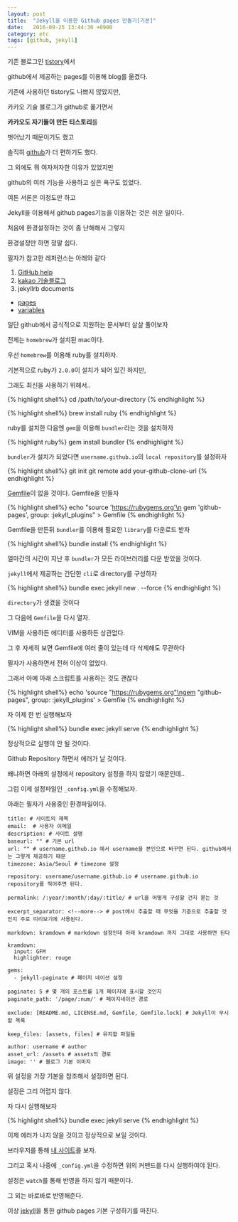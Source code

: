 ```yaml
---
layout: post
title:  "Jekyll을 이용한 Github pages 만들기[기본]"
date:   2016-09-25 13:44:30 +0900
category: etc
tags: [github, jekyll]
---
```


기존 블로그인 [tistory](http://loustler.tistory.com)에서

github에서 제공하는 pages를 이용해 blog를 옮겼다.

기존에 사용하던 tistory도 나쁘지 않았지만,

카카오 기술 블로그가 github로 옮기면서

**카카오도 자기들이 만든 티스토리**를

벗어났기 때문이기도 했고

솔직히 [github](https://github.com)가 더 편하기도 했다.

그 외에도 뭐 여자처자한 이유가 있었지만

github의 여러 기능을 사용하고 싶은 욕구도 있었다.

여튼 서론은 이정도만 하고

Jekyll을 이용해서 github pages기능을 이용하는 것은 쉬운 일이다.

처음에 환경설정하는 것이 좀 난해해서 그렇지

환경설정만 하면 정말 쉽다.

필자가 참고한 레퍼런스는 아래와 같다

1. [GitHub help](https://help.github.com/articles/using-jekyll-as-a-static-site-generator-with-github-pages/)
2. [kakao 기술블로그](http://tech.kakao.com/2016/07/07/tech-blog-story/)
3. jekyllrb documents
 - [pages](https://jekyllrb.com/docs/posts/)
 - [variables](https://jekyllrb.com/docs/variables/)

일단 github에서 공식적으로 지원하는 문서부터 살살 풀어보자

전제는 `homebrew`가 설치된 mac이다.

우선 `homebrew`를 이용해 ruby를 설치하자.

기본적으로 ruby가 `2.0.0`이 설치가 되어 있긴 하지만,

그래도 최신을 사용하기 위해서..

{% highlight shell%}
  cd /path/to/your-directory
{% endhighlight %}

{% highlight shell%}
  brew install ruby
{% endhighlight %}

ruby를 설치한 다음엔 `gem`을 이용해 `bundler`라는 것을 설치하자

{% highlight ruby%}
  gem install bundler
{% endhighlight %}

`bundler`가 설치가 되었다면 `username.github.io`의 `local repository`를 설정하자

{% highlight shell%}
  git init
  git remote add your-github-clone-url
{% endhighlight %}

[Gemfile](http://tosbourn.com/what-is-the-gemfile/)이 없을 것이다. Gemfile을 만들자

{% highlight shell%}
  echo "source 'https://rubygems.org'\n gem 'github-pages', group: :jekyll_plugins" > Gemfile
{% endhighlight %}

Gemfile을 만든뒤 `bundler`를 이용해 필요한 `library`를 다운로드 받자

{% highlight shell%}
  bundle install
{% endhighlight %}

얼마간의 시간이 지난 후 `bundler`가 모든 라이브러리를 다운 받았을 것이다.

`jekyll`에서 제공하는 간단한 `cli`로 directory를 구성하자

{% highlight shell%}
  bundle exec jekyll new . --force
{% endhighlight %}

`directory`가 생겼을 것이다

그 다음에 `Gemfile`을 다시 열자.

VIM을 사용하든 에디터를 사용하든 상관없다.

그 후 자세히 보면 Gemfile에 여러 줄이 있는데 다 삭제해도 무관하다

필자가 사용하면서 전혀 이상이 없었다.

그래서 아예 아래 스크립트를 사용하는 것도 괜찮다

{% highlight shell%}
  echo 'source "https://rubygems.org"\ngem "github-pages", group: :jekyll_plugins' > Gemfile
{% endhighlight %}

자 이제 한 번 실행해보자

{% highlight shell%}
  bundle exec jekyll serve
{% endhighlight %}

정상적으로 실행이 안 될 것이다.

Github Repository 하면서 에러가 날 것이다.

왜냐하면 아래의 설정에서 repository 설정을 하지 않았기 때문인데..

그럼 이제 설정파일인 `_config.yml`을 수정해보자.

아래는 필자가 사용중인 환경파일이다.

```
title: # 사이트의 제목
email:  # 사용자 이메일
description: # 사이트 설명
baseurl: "" # 기본 url
url: "" # username.github.io 에서 username을 본인으로 바꾸면 된다. github에서는 그렇게 제공하기 때문
timezone: Asia/Seoul # timezone 설정

repository: username/username.github.io # username.github.io repository를 적어주면 된다.

permalink: /:year/:month/:day/:title/ # url을 어떻게 구성할 건지 묻는 것

excerpt_separator: <!--more--> # post에서 추출할 때 무엇을 기준으로 추출할 것인지 주로 미리보기에 사용된다.

markdown: kramdown # markdown 설정인데 아래 kramdown 까지 그대로 사용하면 된다

kramdown:
  input: GFM
  highlighter: rouge

gems:
  - jekyll-paginate # 페이지 네이션 설정

paginate: 5 # 몇 개의 포스트를 1개 페이지에 표시할 것인지
paginate_path: '/page/:num/' # 페이지네이션 경로

exclude: [README.md, LICENSE.md, Gemfile, Gemfile.lock] # Jekyll이 무시할 목록

keep_files: [assets, files] # 유지할 파일들

author: username # author
asset_url: /assets # assets의 경로
image: '' # 블로그 기본 이미지
```

위 설정을 가장 기본을 참조해서 설정하면 된다.

설정은 그리 어렵지 않다.

자 다시 실행해보자

{% highlight shell%}
  bundle exec jekyll serve
{% endhighlight %}

이제 에러가 나지 않을 것이고 정상적으로 보일 것이다.

브라우저를 통해 [내 사이트](http://127.0.0.1:4000/)를 보자.

그리고 혹시 나중에 `_config.yml`을 수정하면 위의 커맨드를 다시 실행하여야 된다.

설정은 `watch`를 통해 반영을 하지 않기 때문이다.

그 외는 바로바로 반영해준다.

이상 [jekyll](https://jekyllrb.com)을 통한 github pages 기본 구성하기를 마친다.
